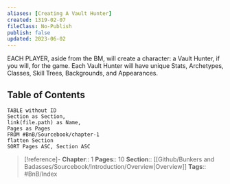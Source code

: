 ```yaml
---
aliases: [Creating A Vault Hunter]
created: 1319-02-07
fileClass: No-Publish
publish: false
updated: 2023-06-02
---
```


EACH PLAYER, aside from the BM, will create a character: a Vault Hunter, if you will, for the game. Each Vault Hunter will have unique Stats, Archetypes, Classes, Skill Trees, Backgrounds, and Appearances.

## Table of Contents

```dataview
TABLE without ID
Section as Section,
link(file.path) as Name,
Pages as Pages
FROM #BnB/Sourcebook/chapter-1
flatten Section
SORT Pages ASC, Section ASC
```

> [!reference]-
> **Chapter**:: 1
> **Pages**:: 10
> **Section**:: [[Github/Bunkers and Badasses/Sourcebook/Introduction/Overview|Overview]]
> **Tags**:: #BnB/Index